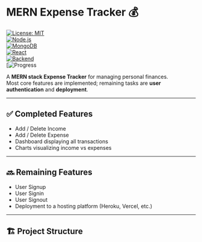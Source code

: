 # MERN Expense Tracker 💰

[![License: MIT](https://img.shields.io/badge/License-MIT-yellow.svg)](LICENSE)  
[![Node.js](https://img.shields.io/badge/Node.js-14.x-green)](https://nodejs.org/)  
[![MongoDB](https://img.shields.io/badge/Database-MongoDB-blue)](https://www.mongodb.com/)  
[![React](https://img.shields.io/badge/Frontend-React-blueviolet)](https://reactjs.org/)  
[![Backend](https://img.shields.io/badge/Backend-Node.js-green)](https://nodejs.org/)  
[![Progress](https://github.com/bhavna-dabral/Expence-tracke)

A **MERN stack Expense Tracker** for managing personal finances.  
Most core features are implemented; remaining tasks are **user authentication** and **deployment**.

---

## ✅ Completed Features

- Add / Delete Income  
- Add / Delete Expense  
- Dashboard displaying all transactions  
- Charts visualizing income vs expenses  

---

## 🔜 Remaining Features

- User Signup  
- User Signin  
- User Signout  
- Deployment to a hosting platform (Heroku, Vercel, etc.)

---

## 🏗️ Project Structure

